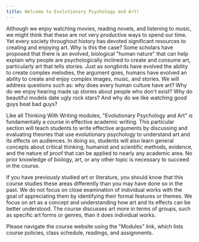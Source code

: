 ```yaml
---
title: Welcome to Evolutionary Psychology and Art!
---
```

<!--- last updated 2024-06-30 --->

Although we enjoy watching movies, reading novels, and listening to music, we might think that these are not very productive ways to spend our time. Yet every society throughout history has devoted significant resources to creating and enjoying art. Why is this the case? Some scholars have proposed that there is an evolved, biological "human nature" that can help explain why people are psychologically inclined to create and consume art, particularly art that tells stories. Just as songbirds have evolved the ability to create complex melodies, the argument goes, humans have evolved an ability to create and enjoy complex images, music, and stories. We will address questions such as: why does every human culture have art? Why do we enjoy hearing made up stories about people who don't exist? Why do beautiful models date ugly rock stars? And why do we like watching good guys beat bad guys?

Like all Thinking With Writing modules, "Evolutionary Psychology and Art" is fundamentally a course in effective academic writing. This particular section will teach students to write effective arguments by discussing and evaluating theories that use evolutionary psychology to understand art and its effects on audiences. In doing so, students will also learn general concepts about critical thinking, humanist and scientific methods, evidence, and the nature of proof that can be applied to nearly any academic area. No prior knowledge of biology, art, or any other topic is necessary to succeed in the course.

If you have previously studied art or literature, you should know that this course studies these areas differently than you may have done so in the past. We do not focus on close examination of individual works with the goal of appreciating them by identifying their formal features or themes. We focus on art as a concept and understanding how art and its effects can be better understood. The course discusses art more in terms of groups, such as specific art forms or genres, than it does individual works.

Please navigate the course website using the "Modules" link, which lists course policies, class schedule, readings, and assignments.
